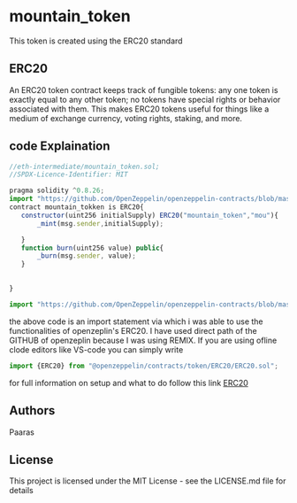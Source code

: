 # mountain_token
This token is created using the ERC20 standard 
## ERC20
An ERC20 token contract keeps track of fungible tokens: any one token is exactly equal to any other token; no tokens have special rights or behavior associated with them. This makes ERC20 tokens useful for things like a medium of exchange currency, voting rights, staking, and more.


## code Explaination
 ```javascript
 //eth-intermediate/mountain_token.sol;
//SPDX-Licence-Identifier: MIT

pragma solidity ^0.8.26;
import "https://github.com/OpenZeppelin/openzeppelin-contracts/blob/master/contracts/token/ERC20/ERC20.sol";
contract mountain_tokken is ERC20{
    constructor(uint256 initialSupply) ERC20("mountain_token","mou"){
        _mint(msg.sender,initialSupply);

    }
    function burn(uint256 value) public{
        _burn(msg.sender, value);
    }
    
 
}
```
```javascript
import "https://github.com/OpenZeppelin/openzeppelin-contracts/blob/master/contracts/token/ERC20/ERC20.sol";
```
the above code is an import statement via which i was able to use the functionalities of openzeplin's ERC20.
I have used direct path of the GITHUB of openzeplin because I was using REMIX. 
If you are using ofline clode editors like VS-code you can simply write
```javascript
import {ERC20} from "@openzeppelin/contracts/token/ERC20/ERC20.sol";
```

for full information on setup and what to do follow this link [ERC20](https://www.example.com)

## Authors
Paaras

## License

This project is licensed under the MIT License - see the LICENSE.md file for details

